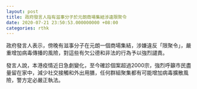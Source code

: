 ```yaml
---
layout: post
title: 政府發言人指有滋事分子於元朗商場集結涉違限聚令
date: 2020-07-21 23:50:53.000000000 +08:00
categories: rthk
---
```


政府發言人表示，傍晚有滋事分子在元朗一個商場集結，涉嫌違反「限聚令」，嚴重增加病毒傳播的風險，對這些有欠公德和非法的行為予以強烈譴責。

發言人說，本港疫情近日急劇變化，至今確診個案超過2000宗，強烈呼籲市民盡量留在家中，減少社交接觸和外出用膳，任何群組聚集都有可能增加病毒擴散風險，警方定必嚴正執法。
